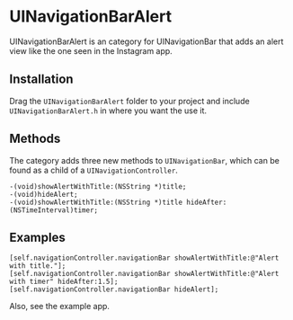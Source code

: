 # UINavigationBarAlert

UINavigationBarAlert is an category for UINavigationBar that adds an alert view like the one seen in the Instagram app.

## Installation

Drag the `UINavigationBarAlert` folder to your project and include `UINavigationBarAlert.h` in where you want the use it.

## Methods

The category adds three new methods to `UINavigationBar`, which can be found as a child of a `UINavigationController`.

	-(void)showAlertWithTitle:(NSString *)title;
	-(void)hideAlert;
	-(void)showAlertWithTitle:(NSString *)title hideAfter:(NSTimeInterval)timer;
	
## Examples

	[self.navigationController.navigationBar showAlertWithTitle:@"Alert with title."];
	[self.navigationController.navigationBar showAlertWithTitle:@"Alert with timer" hideAfter:1.5];
	[self.navigationController.navigationBar hideAlert];

Also, see the example app.
